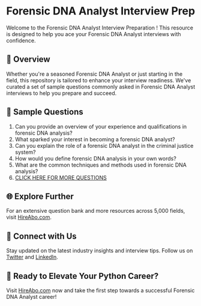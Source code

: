 # Forensic DNA Analyst Interview Prep

Welcome to the Forensic DNA Analyst Interview Preparation ! This resource is designed to help you ace your Forensic DNA Analyst interviews with confidence.

## 🚀 Overview

Whether you're a seasoned Forensic DNA Analyst or just starting in the field, this repository is tailored to enhance your interview readiness. We've curated a set of sample questions commonly asked in Forensic DNA Analyst interviews to help you prepare and succeed.

## 📝 Sample Questions

1. Can you provide an overview of your experience and qualifications in forensic DNA analysis?
2. What sparked your interest in becoming a forensic DNA analyst?
3. Can you explain the role of a forensic DNA analyst in the criminal justice system?
4. How would you define forensic DNA analysis in your own words?
5. What are the common techniques and methods used in forensic DNA analysis?
6. [CLICK HERE FOR MORE QUESTIONS](https://hireabo.com/job/9_4_10/Forensic%20DNA%20Analyst)

## 🌐 Explore Further

For an extensive question bank and more resources across 5,000 fields, visit [HireAbo.com](https://www.hireabo.com).

## 📱 Connect with Us

Stay updated on the latest industry insights and interview tips. Follow us on [Twitter](https://twitter.com/hireabo) and [LinkedIn](https://www.linkedin.com/in/hire-abo-3609972a8/).

## 🚀 Ready to Elevate Your Python Career?

Visit [HireAbo.com](https://www.hireabo.com) now and take the first step towards a successful Forensic DNA Analyst career!